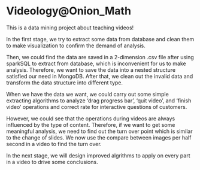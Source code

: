 # Videology@Onion_Math

This is a data mining project about teaching videos!

In the first stage, we try to extract some data from database and clean them to make visualization to confirm the demand of analysis.

Then, we could find the data are saved in a 2-dimension .csv file after using sparkSQL to extract from database, which is inconvenient for us to make analysis. Therefore, we want to save the data into a nested structure satisfied our need in MongoDB. After that, we clean out the invalid data and transform the data structure into different type. 

When we have the data we want, we could carry out some simple extracting algorithms to analyze ‘drag progress bar’, ‘quit video’, and ‘finish video’ operations and correct rate for interactive questions of customers. 

However, we could see that the operations during videos are always influenced by the type of content. Therefore, if we want to get some meaningful analysis, we need to find out the turn over point which is similar to the change of slides. We now use the compare between images per half second in a video to find the turn over.

In the next stage, we will design improved algrithms to apply on every part in a video to drive some conclusions.
